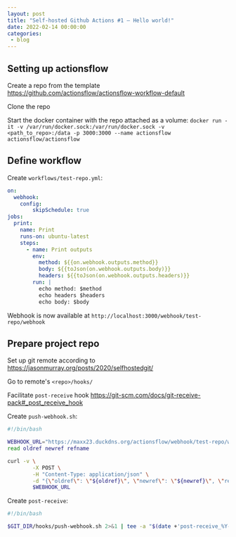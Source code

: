 ```yaml
---
layout: post
title: "Self-hosted Github Actions #1 – Hello world!"
date: 2022-02-14 00:00:00
categories:
 - blog
---
```


## Setting up actionsflow

Create a repo from the template https://github.com/actionsflow/actionsflow-workflow-default

Clone the repo

Start the docker container with the repo attached as a volume:
`docker run -it -v /var/run/docker.sock:/var/run/docker.sock -v <path_to_repo>:/data -p 3000:3000 --name actionsflow actionsflow/actionsflow`

## Define workflow

Create `workflows/test-repo.yml`:
```yml
on:
  webhook:
    config:
        skipSchedule: true
jobs:
  print:
    name: Print
    runs-on: ubuntu-latest
    steps:
      - name: Print outputs
        env:
          method: ${{on.webhook.outputs.method}}
          body: ${{toJson(on.webhook.outputs.body)}}
          headers: ${{toJson(on.webhook.outputs.headers)}}
        run: |
          echo method: $method
          echo headers $headers
          echo body: $body
```

Webhook is now available at `http://localhost:3000/webhook/test-repo/webhook`

## Prepare project repo

Set up git remote according to https://jasonmurray.org/posts/2020/selfhostedgit/

Go to remote's `<repo>/hooks/`

Facilitate `post-receive` hook https://git-scm.com/docs/git-receive-pack#_post_receive_hook

Create `push-webhook.sh`:
```bash
#!/bin/bash

WEBHOOK_URL="https://maxx23.duckdns.org/actionsflow/webhook/test-repo/webhook/"
read oldref newref refname

curl -v \
        -X POST \
        -H "Content-Type: application/json" \
        -d "{\"oldref\": \"${oldref}\", \"newref\": \"${newref}\", \"refname\": \"${refname}\"}" \
        $WEBHOOK_URL
```

Create `post-receive`:
```bash
#!/bin/bash

$GIT_DIR/hooks/push-webhook.sh 2>&1 | tee -a "$(date +'post-receive_%Y-%m-%d').log" >/dev/null
```